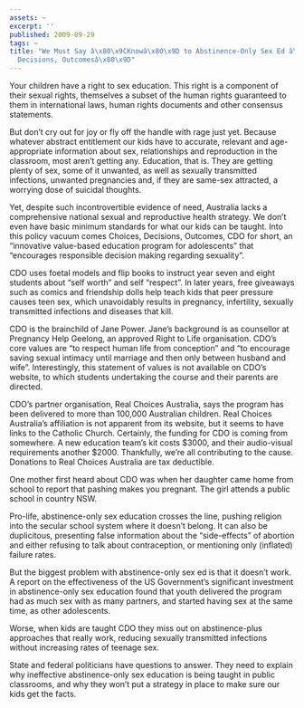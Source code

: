 ```yaml
---
assets: ~
excerpt: ''
published: 2009-09-29
tags: ~
title: "We Must Say â\x80\x9CKnowâ\x80\x9D to Abstinence-Only Sex Ed â\x80\x9CChoices,
  Decisions, Outcomesâ\x80\x9D"
---
```

Your children have a right to sex education. This right is a component
of their sexual rights, themselves a subset of the human rights
guaranteed to them in international laws, human rights documents and
other consensus statements.

But don’t cry out for joy or fly off the handle with rage just yet.
Because whatever abstract entitlement our kids have to accurate,
relevant and age-appropriate information about sex, relationships and
reproduction in the classroom, most aren’t getting any. Education, that
is. They are getting plenty of sex, some of it unwanted, as well as
sexually transmitted infections, unwanted pregnancies and, if they are
same-sex attracted, a worrying dose of suicidal thoughts.

Yet, despite such incontrovertible evidence of need, Australia lacks a
comprehensive national sexual and reproductive health strategy. We don’t
even have basic minimum standards for what our kids can be taught. Into
this policy vacuum comes Choices, Decisions, Outcomes, CDO for short, an
“innovative value-based education program for adolescents” that
“encourages responsible decision making regarding sexuality”.

CDO uses foetal models and flip books to instruct year seven and eight
students about “self worth” and self “respect”. In later years, free
giveaways such as comics and friendship dolls help teach kids that peer
pressure causes teen sex, which unavoidably results in pregnancy,
infertility, sexually transmitted infections and diseases that kill.

CDO is the brainchild of Jane Power. Jane’s background is as counsellor
at Pregnancy Help Geelong, an approved Right to Life organisation. CDO’s
core values are “to respect human life from conception” and “to
encourage saving sexual intimacy until marriage and then only between
husband and wife”. Interestingly, this statement of values is not
available on CDO’s website, to which students undertaking the course and
their parents are directed.

CDO’s partner organisation, Real Choices Australia, says the program has
been delivered to more than 100,000 Australian children. Real Choices
Australia’s affiliation is not apparent from its website, but it seems
to have links to the Catholic Church. Certainly, the funding for CDO is
coming from somewhere. A new education team’s kit costs $3000, and their
audio-visual requirements another $2000. Thankfully, we’re all
contributing to the cause. Donations to Real Choices Australia are tax
deductible.

One mother first heard about CDO was when her daughter came home from
school to report that pashing makes you pregnant. The girl attends a
public school in country NSW.

Pro-life, abstinence-only sex education crosses the line, pushing
religion into the secular school system where it doesn’t belong. It can
also be duplicitous, presenting false information about the
“side-effects” of abortion and either refusing to talk about
contraception, or mentioning only (inflated) failure rates.

But the biggest problem with abstinence-only sex ed is that it doesn’t
work. A report on the effectiveness of the US Government’s significant
investment in abstinence-only sex education found that youth delivered
the program had as much sex with as many partners, and started having
sex at the same time, as other adolescents.

Worse, when kids are taught CDO they miss out on abstinence-plus
approaches that really work, reducing sexually transmitted infections
without increasing rates of teenage sex.

State and federal politicians have questions to answer. They need to
explain why ineffective abstinence-only sex education is being taught in
public classrooms, and why they won’t put a strategy in place to make
sure our kids get the facts.